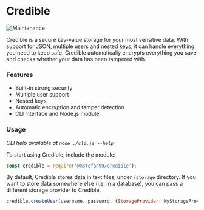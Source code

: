 # Credible

![Maintenance](https://img.shields.io/maintenance/no/2021?style=flat-square)

Credible is a secure key-value storage for your most sensitive data. With support for JSON, multiple users and nested
keys, it can handle everything you need to keep safe. Credible automatically encrypts everything you save and checks
whether your data has been tampered with.


### Features

- Built-in strong security
- Multiple user support
- Nested keys
- Automatic encryption and tamper detection
- CLI interface and Node.js module


### Usage

*CLI help available at `node ./cli.js --help`*

To start using Credible, include the module:

```js
const credible = require('@mstefan99/credible');
```

By default, Credible stores data in text files, under `/storage` directory. If you want to store data somewhere else
(i.e, in a database), you can pass a different storage provider to Credible.

```js
credible.createUser(username, password, {StorageProvider: MyStorageProvider});
```

